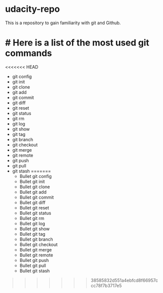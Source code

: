 # udacity-repo
This is a repository to gain familiarity with git and Github.

# # Here is a list of the most used git commands

<<<<<<< HEAD
* git config
* git init
* git clone
* git add
* git commit
* git diff
* git reset
* git status
* git rm
* git log
* git show
* git tag
* git branch
* git checkout
* git merge
* git remote
* git push
* git pull
* git stash
=======
    * Bullet git config
    * Bullet git init
    * Bullet git clone
    * Bullet git add
    * Bullet git commit
    * Bullet git diff
    * Bullet git reset
    * Bullet git status
    * Bullet git rm
    * Bullet git log
    * Bullet git show
    * Bullet git tag
    * Bullet git branch
    * Bullet git checkout
    * Bullet git merge
    * Bullet git remote
    * Bullet git push
    * Bullet git pull
    * Bullet git stash
>>>>>>> 38585832d551a4ebfcd8f66957ccc78f7b3717e5
